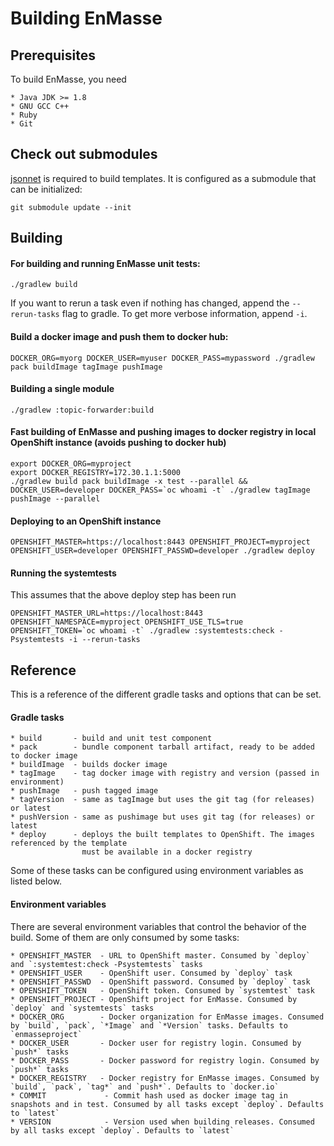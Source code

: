 # Building EnMasse

## Prerequisites

To build EnMasse, you need

    * Java JDK >= 1.8
    * GNU GCC C++
    * Ruby
    * Git

## Check out submodules

[jsonnet](http://jsonnet.org) is required to build templates. It is configured as a submodule that
can be initialized:
    
    git submodule update --init

## Building

#### For building and running EnMasse unit tests:

    ./gradlew build

If you want to rerun a task even if nothing has changed, append the `--rerun-tasks` flag to gradle.
To get more verbose information, append `-i`.

#### Build a docker image and push them to docker hub:

    DOCKER_ORG=myorg DOCKER_USER=myuser DOCKER_PASS=mypassword ./gradlew pack buildImage tagImage pushImage

#### Building a single module

    ./gradlew :topic-forwarder:build

#### Fast building of EnMasse and pushing images to docker registry in local OpenShift instance (avoids pushing to docker hub)

    export DOCKER_ORG=myproject
    export DOCKER_REGISTRY=172.30.1.1:5000
    ./gradlew build pack buildImage -x test --parallel && DOCKER_USER=developer DOCKER_PASS=`oc whoami -t` ./gradlew tagImage pushImage --parallel

#### Deploying to an OpenShift instance

    OPENSHIFT_MASTER=https://localhost:8443 OPENSHIFT_PROJECT=myproject OPENSHIFT_USER=developer OPENSHIFT_PASSWD=developer ./gradlew deploy

#### Running the systemtests

This assumes that the above deploy step has been run

    OPENSHIFT_MASTER_URL=https://localhost:8443 OPENSHIFT_NAMESPACE=myproject OPENSHIFT_USE_TLS=true OPENSHIFT_TOKEN=`oc whoami -t` ./gradlew :systemtests:check -Psystemtests -i --rerun-tasks

## Reference

This is a reference of the different gradle tasks and options that can be set.

#### Gradle tasks

    * build       - build and unit test component
    * pack        - bundle component tarball artifact, ready to be added to docker image
    * buildImage  - builds docker image
    * tagImage    - tag docker image with registry and version (passed in environment)
    * pushImage   - push tagged image
    * tagVersion  - same as tagImage but uses the git tag (for releases) or latest
    * pushVersion - same as pushimage but uses git tag (for releases) or latest
    * deploy      - deploys the built templates to OpenShift. The images referenced by the template
                    must be available in a docker registry

Some of these tasks can be configured using environment variables as listed below.

#### Environment variables

There are several environment variables that control the behavior of the build. Some of them are
only consumed by some tasks:

    * OPENSHIFT_MASTER  - URL to OpenShift master. Consumed by `deploy` and `:systemtest:check -Psystemtests` tasks
    * OPENSHIFT_USER    - OpenShift user. Consumed by `deploy` task
    * OPENSHIFT_PASSWD  - OpenShift password. Consumed by `deploy` task
    * OPENSHIFT_TOKEN   - OpenShift token. Consumed by `systemtest` task
    * OPENSHIFT_PROJECT - OpenShift project for EnMasse. Consumed by `deploy` and `systemtests` tasks
    * DOCKER_ORG        - Docker organization for EnMasse images. Consumed by `build`, `pack`, `*Image` and `*Version` tasks. Defaults to `enmasseproject`
    * DOCKER_USER       - Docker user for registry login. Consumed by `push*` tasks
    * DOCKER_PASS       - Docker password for registry login. Consumed by `push*` tasks
    * DOCKER_REGISTRY   - Docker registry for EnMasse images. Consumed by `build`, `pack`, `tag*` and `push*`. Defaults to `docker.io`
    * COMMIT             - Commit hash used as docker image tag in snapshots and in test. Consumed by all tasks except `deploy`. Defaults to `latest`
    * VERSION            - Version used when building releases. Consumed by all tasks except `deploy`. Defaults to `latest`
